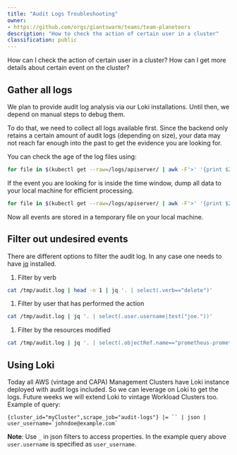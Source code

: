 ```yaml
---
title: "Audit Logs Troubleshooting"
owner:
- https://github.com/orgs/giantswarm/teams/team-planeteers
description: "How to check the action of certain user in a cluster"
classification: public
---
```


How can I check the action of certain user in a cluster? How can I get more details about certain event on the cluster?

## Gather all logs

We plan to provide audit log analysis via our Loki installations. Until then, we depend on manual steps to debug them.

To do that, we need to collect all logs available first. Since the backend only retains a certain amount of audit logs (depending on size), your data may not reach far enough into the past to get the evidence you are looking for.

You can check the age of the log files using:
```bash
for file in $(kubectl get --raw=/logs/apiserver/ | awk -F'>' '{print $2}' | sed 's/<\/a$//' ); do echo $file; done
```

If the event you are looking for is inside the time window, dump all data to your local machine for efficient processing.

```bash
for file in $(kubectl get --raw=/logs/apiserver/ | awk -F'>' '{print $2}' | sed 's/<\/a$//' ); do kubectl get --raw=/logs/apiserver/$file 2>/dev/null >> /tmp/audit.log ; done
```

Now all events are stored in a temporary file on your local machine.

## Filter out undesired events

There are different options to filter the audit log. In any case one needs to have [jq](https://github.com/jqlang/jq) installed.

1. Filter by verb

```bash
cat /tmp/audit.log | head -n 1 | jq '. | select(.verb=="delete")'
```

1. Filter by user that has performed the action

```bash
cat /tmp/audit.log | jq '. | select(.user.username|test("joe."))'
```

1. Filter by the resources modified

```bash
cat /tmp/audit.log | jq '. | select(.objectRef.name=="prometheus-prometheus-exporters-tls-assets")'
```

## Using Loki

Today all AWS (vintage and CAPA) Management Clusters have Loki instance deployed with audit logs included. So we can leverage on Loki to get the logs. Future weeks we will extend Loki to vintage Workload Clusters too. Example of query:

```
{cluster_id="myCluster",scrape_job="audit-logs"} |= `` | json | user_username=`johndoe@example.com`
```

__Note__: Use `_` in json filters to access properties. In the example query above `user.username` is specified as `user_username`.
